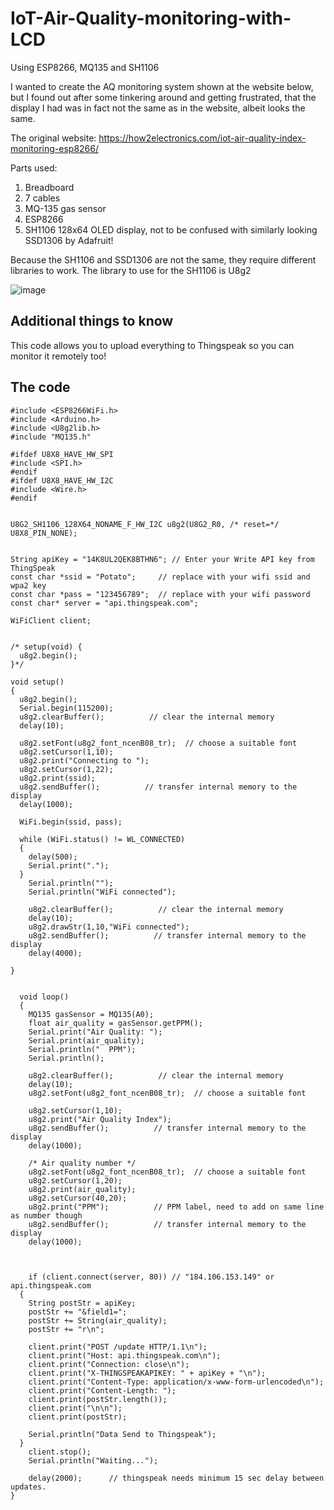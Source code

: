 # IoT-Air-Quality-monitoring-with-LCD
Using ESP8266, MQ135 and SH1106 

I wanted to create the AQ monitoring system shown at the website below, but I found out after some tinkering around and getting frustrated, that the display I had was in fact not the same as in the website, albeit looks the same.

The original website: https://how2electronics.com/iot-air-quality-index-monitoring-esp8266/

Parts used:
1. Breadboard
2. 7 cables
3. MQ-135 gas sensor
4. ESP8266
5. SH1106 128x64 OLED display, not to be confused with similarly looking SSD1306 by Adafruit!

Because the SH1106 and SSD1306 are not the same, they require different libraries to work. The library to use for the SH1106 is U8g2

![image](https://github.com/Issuecoding/IoT-Air-Quality-monitoring-with-display/assets/148871637/7e709994-95c0-4413-9765-1d019fd8b5b6)


## Additional things to know
This code allows you to upload everything to Thingspeak so you can monitor it remotely too!

## The code

```
#include <ESP8266WiFi.h>
#include <Arduino.h>
#include <U8g2lib.h>
#include "MQ135.h"

#ifdef U8X8_HAVE_HW_SPI
#include <SPI.h>
#endif
#ifdef U8X8_HAVE_HW_I2C
#include <Wire.h>
#endif


U8G2_SH1106_128X64_NONAME_F_HW_I2C u8g2(U8G2_R0, /* reset=*/ U8X8_PIN_NONE);

 
String apiKey = "14K8UL2QEK8BTHN6"; // Enter your Write API key from ThingSpeak
const char *ssid = "Potato";     // replace with your wifi ssid and wpa2 key
const char *pass = "123456789";  // replace with your wifi password
const char* server = "api.thingspeak.com";
 
WiFiClient client;
 

/* setup(void) {
  u8g2.begin();
}*/

void setup()
{
  u8g2.begin();
  Serial.begin(115200);
  u8g2.clearBuffer();          // clear the internal memory
  delay(10);
 
  u8g2.setFont(u8g2_font_ncenB08_tr);  // choose a suitable font
  u8g2.setCursor(1,10);
  u8g2.print("Connecting to ");
  u8g2.setCursor(1,22);
  u8g2.print(ssid);
  u8g2.sendBuffer();          // transfer internal memory to the display
  delay(1000); 
  
  WiFi.begin(ssid, pass);
 
  while (WiFi.status() != WL_CONNECTED)
  {
    delay(500);
    Serial.print(".");
  }
    Serial.println("");
    Serial.println("WiFi connected");

    u8g2.clearBuffer();          // clear the internal memory
    delay(10);
    u8g2.drawStr(1,10,"WiFi connected");
    u8g2.sendBuffer();          // transfer internal memory to the display
    delay(4000); 

}
 
 
  void loop()
  {
    MQ135 gasSensor = MQ135(A0);
    float air_quality = gasSensor.getPPM();
    Serial.print("Air Quality: ");  
    Serial.print(air_quality);
    Serial.println("  PPM");   
    Serial.println();

    u8g2.clearBuffer();          // clear the internal memory
    delay(10);
    u8g2.setFont(u8g2_font_ncenB08_tr);  // choose a suitable font

    u8g2.setCursor(1,10);
    u8g2.print("Air Quality Index");
    u8g2.sendBuffer();          // transfer internal memory to the display
    delay(1000);

    /* Air quality number */
    u8g2.setFont(u8g2_font_ncenB08_tr);  // choose a suitable font
    u8g2.setCursor(1,20);
    u8g2.print(air_quality);
    u8g2.setCursor(40,20);
    u8g2.print("PPM");          // PPM label, need to add on same line as number though
    u8g2.sendBuffer();          // transfer internal memory to the display
    delay(1000);

 
 
    if (client.connect(server, 80)) // "184.106.153.149" or api.thingspeak.com
  {
    String postStr = apiKey;
    postStr += "&field1=";
    postStr += String(air_quality);
    postStr += "r\n";
    
    client.print("POST /update HTTP/1.1\n");
    client.print("Host: api.thingspeak.com\n");
    client.print("Connection: close\n");
    client.print("X-THINGSPEAKAPIKEY: " + apiKey + "\n");
    client.print("Content-Type: application/x-www-form-urlencoded\n");
    client.print("Content-Length: ");
    client.print(postStr.length());
    client.print("\n\n");
    client.print(postStr);
    
    Serial.println("Data Send to Thingspeak");
  }
    client.stop();
    Serial.println("Waiting...");
 
    delay(2000);      // thingspeak needs minimum 15 sec delay between updates.
}

```
